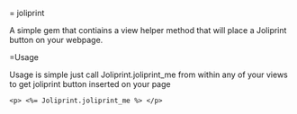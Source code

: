 = joliprint

A simple gem that contiains a view helper method that will place a Joliprint button on your webpage.

=Usage

Usage is simple just call Joliprint.joliprint_me from within any of your views to get joliprint button inserted on your page

`<p> <%= Joliprint.joliprint_me %> </p>`

